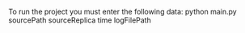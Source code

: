 To run the project you must enter the following data:
python main.py sourcePath sourceReplica time logFilePath
